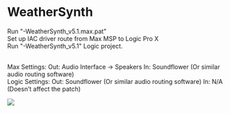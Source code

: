 # WeatherSynth

Run "-WeatherSynth_v5.1.max.pat" <br>
Set up IAC driver route from Max MSP to Logic Pro X <br>
Run "-WeatherSynth_v5.1" Logic project. <br>

<br>
Max Settings:
Out: Audio Interface -> Speakers
In: Soundflower (Or similar audio routing software)
<br>
Logic Settings:
Out: Soundflower (Or similar audio routing software)
In: N/A (Doesn’t affect the patch)


[![](http://img.youtube.com/vi/1weh5zhE81c/0.jpg)](http://www.youtube.com/watch?v=1weh5zhE81c "")

